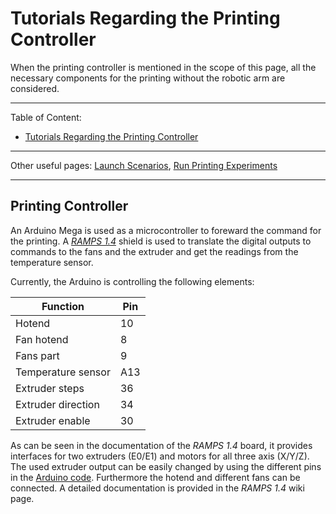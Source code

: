 # Tutorials Regarding the Printing Controller

When the printing controller is mentioned in the scope of this page, all the necessary components for the printing without the robotic arm are considered.

---
Table of Content:
- [Tutorials Regarding the Printing Controller](#tutorials-regarding-the-printing-controller)

---
Other useful pages:
[Launch Scenarios](run_laboratory), [Run Printing Experiments](run_printing)

---

## Printing Controller

An Arduino Mega is used as a microcontroller to foreward the command for the printing. A [_RAMPS 1.4_](https://reprap.org/wiki/RAMPS_1.4) shield is used to translate the digital outputs to commands to the fans and the extruder and get the readings from the temperature sensor. 

Currently, the Arduino is controlling the following elements:

| Function | Pin |
| - | - |
| Hotend | 10 | 
| Fan hotend | 8 |
| Fans part | 9 |
| Temperature sensor | A13 |
| Extruder steps | 36 |
| Extruder direction | 34 |
| Extruder enable | 30 |

As can be seen in the documentation of the _RAMPS 1.4_ board, it provides interfaces for two extruders (E0/E1) and motors for all three axis (X/Y/Z). The used extruder output can be easily changed by using the different pins in the [Arduino code](https://github.com/ELISSA-IRAS/elissa3_print/blob/main/misc/Arduino/Arduino_Printing_Code_2/Arduino_Printing_Code_2.ino). Furthermore the hotend and different fans can be connected. A detailed documentation is provided in the _RAMPS 1.4_ wiki page. 
